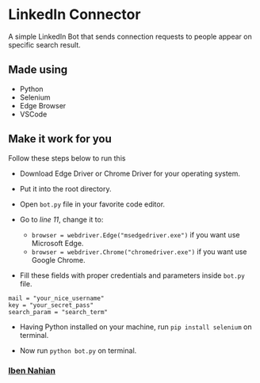 # LinkedIn Connector
A simple LinkedIn Bot that sends connection requests to people appear on specific search result.

## Made using
- Python
- Selenium
- Edge Browser
- VSCode

## Make it work for you

Follow these steps below to run this

- Download Edge Driver or Chrome Driver for your operating system.

- Put it into the root directory.

- Open ```bot.py``` file in your favorite code editor.

- Go to _line 11_, change it to:
  - ```browser = webdriver.Edge("msedgedriver.exe")``` if you want use Microsoft Edge.
  - ```browser = webdriver.Chrome("chromedriver.exe")``` if you want use Google Chrome.

- Fill these fields with proper credentials and parameters inside ```bot.py``` file.

```
mail = "your_nice_username"
key = "your_secret_pass"
search_param = "search_term"
```

- Having Python installed on your machine, run ```pip install selenium``` on terminal.

- Now run ```python bot.py``` on terminal.

### [Iben Nahian](https://www.linkedin.com/in/evilprince2009/)
